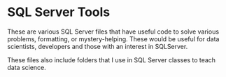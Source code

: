 SQL Server Tools
=========

These are various SQL Server files that have useful code to solve various problems, formatting, or mystery-helping.  These would be useful for data scientists, developers and those with an interest in SQLServer.

These files also include folders that I use in SQL Server classes to teach data science.
